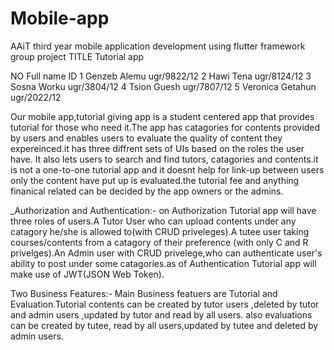 # Mobile-app
AAiT third year mobile application development using flutter framework group project
TITLE  Tutorial app

NO   Full name                      ID
1    Genzeb Alemu               ugr/9822/12
2    Hawi Tena                  ugr/8124/12
3    Sosna Worku                ugr/3804/12
4    Tsion Guesh                ugr/7807/12
5    Veronica Getahun           ugr/2022/12

Our mobile app,tutorial giving app is a student centered app that provides tutorial for those who need it.The app has catagories for contents provided by users and enables users to evaluate the quality of content they expereinced.it has three diffrent sets of UIs based on the roles the user have. It also lets users to search and find tutors, catagories and contents.it is not a one-to-one tutorial app and it doesnt help for link-up between users only the content have put up is evaluated.the tutorial fee and anything finanical related can be decided by the app owners or the admins.


_Authorization and Authentication:- on Authorization Tutorial app will have three roles of users.A Tutor User who can upload contents under any catagory he/she is allowed to(with CRUD priveleges).A tutee user taking courses/contents from a catagory of their preference (with only C and R privelges).An Admin user with CRUD privelege,who can authenticate user's ability to post under some catagories.as of Authentication Tutorial app will make use of JWT(JSON Web Token).


Two Business Features:- Main Business featuers are Tutorial and Evaluation.Tutorial contents can be created  by tutor users ,deleted  by tutor and admin users ,updated by tutor and read by all users. also evaluations can be created by tutee, read by all users,updated by tutee and deleted by admin users.
